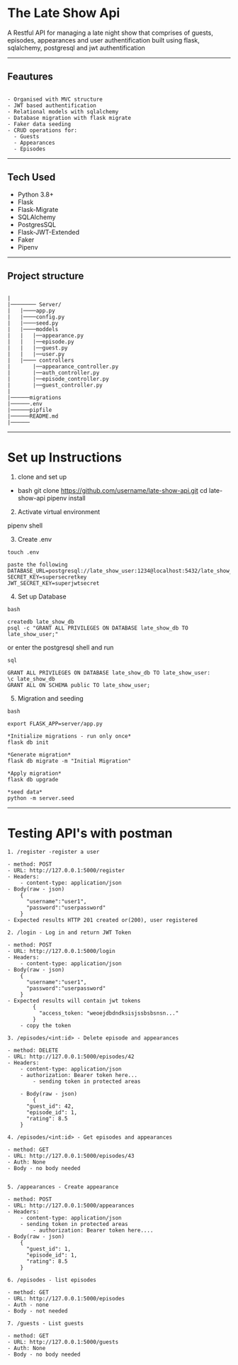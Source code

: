 # The Late Show Api

A Restful API for managing a late night show that comprises of guests, episodes, appearances and user authentification built using flask, sqlalchemy, postgresql and jwt authentification

---

## Feautures

```

- Organised with MVC structure
- JWT based authentification
- Relational models with sqlalchemy
- Database migration with flask migrate
- Faker data seeding
- CRUD operations for:
  - Guests
  - Appearances
  - Episodes

```

---

## Tech Used

- Python 3.8+
- Flask
- Flask-Migrate
- SQLAlchemy
- PostgresSQL
- Flask-JWT-Extended
- Faker
- Pipenv
---

## Project structure
```

|
|──────── Server/
|   |────app.py
|   |────config.py
|   |────seed.py
|   |────moddels
|   |   |──appearance.py
|   |   |──episode.py
|   |   |──guest.py
|   |   |──user.py
|   |──── controllers
|       |──appearance_controller.py
|       |──auth_controller.py
|       |──episode_controller.py
|       |──guest_controller.py
|
|──────migrations
|──────.env
|──────pipfile
|──────README.md
|──────

```
---

# Set up Instructions


1. clone and set up


- bash
git clone https://github.com/username/late-show-api.git
cd late-show-api
pipenv install

2. Activate virtual environment

pipenv shell

3. Create .env

```
touch .env

paste the following
DATABASE_URL=postgresql://late_show_user:1234@localhost:5432/late_show_db
SECRET_KEY=supersecretkey
JWT_SECRET_KEY=superjwtsecret

```

4. Set up Database

```
bash

createdb late_show_db
psql -c "GRANT ALL PRIVILEGES ON DATABASE late_show_db TO late_show_user;"

```
or enter the postgresql shell and run

```
sql

GRANT ALL PRIVILEGES ON DATABASE late_show_db TO late_show_user:
\c late_show_db
GRANT ALL ON SCHEMA public TO late_show_user;
```

5. Migration and seeding

```
bash

export FLASK_APP=server/app.py

*Initialize migrations - run only once*
flask db init

*Generate migration*
flask db migrate -m "Initial Migration"

*Apply migration*
flask db upgrade

*seed data*
python -m server.seed
```

---

# Testing API's with postman

```
1. /register -register a user

- method: POST
- URL: http://127.0.0.1:5000/register
- Headers:
    - content-type: application/json
- Body(raw - json)
    {
      "username":"user1",
      "password":"userpassword"
    }
- Expected results HTTP 201 created or(200), user registered

```
```
2. /login - Log in and return JWT Token

- method: POST
- URL: http://127.0.0.1:5000/login
- Headers:
    - content-type: application/json
- Body(raw - json)
    {
      "username":"user1",
      "password":"userpassword"
    }
- Expected results will contain jwt tokens
        {
          "access_token: "weoejdbdndksisjssbsbsnsn..."
        }
    - copy the token

```  
```
3. /episodes/<int:id> - Delete episode and appearances

- method: DELETE
- URL: http://127.0.0.1:5000/episodes/42
- Headers:
    - content-type: application/json
    - authorization: Bearer token here...
        - sending token in protected areas

    - Body(raw - json)
        {
      "guest_id": 42,
      "episode_id": 1,
      "rating": 8.5
    }
```
```
4. /episodes/<int:id> - Get episodes and appearances

- method: GET
- URL: http://127.0.0.1:5000/episodes/43
- Auth: None
- Body - no body needed
   
```

```
5. /appearances - Create appearance

- method: POST
- URL: http://127.0.0.1:5000/appearances
- Headers:
    - content-type: application/json
    - sending token in protected areas
        - authorization: Bearer token here....
- Body(raw - json)
    {
      "guest_id": 1,
      "episode_id": 1,
      "rating": 8.5
    }
```
```
6. /episodes - list episodes

- method: GET
- URL: http://127.0.0.1:5000/episodes
- Auth - none
- Body - not needed
```

```
7. /guests - List guests

- method: GET
- URL: http://127.0.0.1:5000/guests
- Auth: None
- Body - no body needed
   
```
